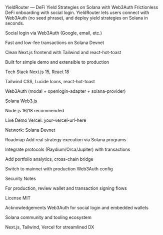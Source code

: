YieldRouter — DeFi Yield Strategies on Solana with Web3Auth
Frictionless DeFi onboarding with social login. YieldRouter lets users connect with Web3Auth (no seed phrase), and deploy yield strategies on Solana in seconds.

Social login via Web3Auth (Google, email, etc.)

Fast and low-fee transactions on Solana Devnet

Clean Next.js frontend with Tailwind and react-hot-toast

Built for simple demo and extensible to production

Tech Stack
Next.js 15, React 18

Tailwind CSS, Lucide Icons, react-hot-toast

Web3Auth (modal + openlogin-adapter + solana-provider)

Solana Web3.js

Node.js 16/18 recommended

Live Demo
Vercel: your-vercel-url-here

Network: Solana Devnet

Roadmap
Add real strategy execution via Solana programs

Integrate protocols (Raydium/Orca/Jupiter) with transactions

Add portfolio analytics, cross-chain bridge

Switch to mainnet with production Web3Auth config

Security Notes

For production, review wallet and transaction signing flows

License
MIT

Acknowledgements
Web3Auth for social login and embedded wallets

Solana community and tooling ecosystem

Next.js, Tailwind, Vercel for streamlined DX
